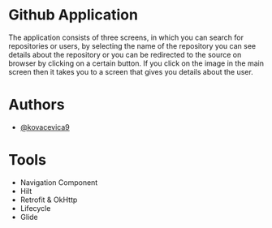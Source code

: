 # Github Application
The application consists of three screens, in which you can search for repositories or users, by selecting
the name of the repository you can see details about the repository or you can be redirected to the
source on browser by clicking on a certain button.
If you click on the image in the main screen then it takes you to a screen that gives you details about the
user.   

# Authors

- [@kovacevica9](https://www.github.com/octokatherine)


# Tools

- Navigation Component
- Hilt
- Retrofit & OkHttp
- Lifecycle
- Glide

